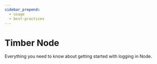 ```yaml
---
sidebar_prepend:
  - usage
  - best-practices
---
```

# Timber Node

Everything you need to know about getting started with logging in Node.
